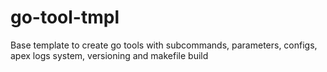 # go-tool-tmpl
Base template to create go tools with subcommands, parameters, configs, apex logs system, versioning and makefile build
